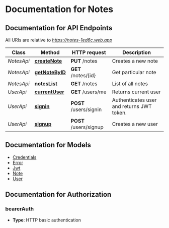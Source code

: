# Documentation for Notes

<a name="documentation-for-api-endpoints"></a>
## Documentation for API Endpoints

All URIs are relative to *https://notes-1ed6c.web.app*

Class | Method | HTTP request | Description
------------ | ------------- | ------------- | -------------
*NotesApi* | [**createNote**](Apis/NotesApi.md#createnote) | **PUT** /notes | Creates a new note
*NotesApi* | [**getNoteByID**](Apis/NotesApi.md#getnotebyid) | **GET** /notes/{id} | Get particular note
*NotesApi* | [**notesList**](Apis/NotesApi.md#noteslist) | **GET** /notes | List of all notes
*UserApi* | [**currentUser**](Apis/UserApi.md#currentuser) | **GET** /users/me | Returns current user
*UserApi* | [**signin**](Apis/UserApi.md#signin) | **POST** /users/signin | Authenticates user and returns JWT token.
*UserApi* | [**signup**](Apis/UserApi.md#signup) | **POST** /users/signup | Creates a new user


<a name="documentation-for-models"></a>
## Documentation for Models

 - [Credentials](./Models/Credentials.md)
 - [Error](./Models/Error.md)
 - [Jwt](./Models/Jwt.md)
 - [Note](./Models/Note.md)
 - [User](./Models/User.md)


<a name="documentation-for-authorization"></a>
## Documentation for Authorization

<a name="bearerAuth"></a>
### bearerAuth

- **Type**: HTTP basic authentication

